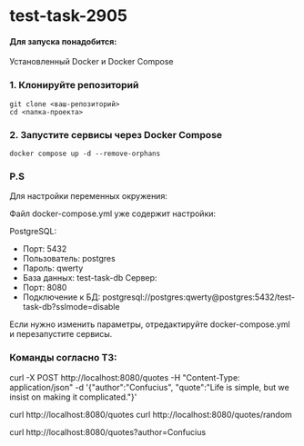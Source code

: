 # test-task-2905

#### Для запуска понадобится:
Установленный Docker и Docker Compose

### 1. Клонируйте репозиторий 
```
git clone <ваш-репозиторий>
cd <папка-проекта>
```
### 2. Запустите сервисы через Docker Compose 
```
docker compose up -d --remove-orphans 
```
### P.S
Для настройки переменных окружения:

Файл docker-compose.yml уже содержит настройки:

PostgreSQL:
 - Порт: 5432
 - Пользователь: postgres
 - Пароль: qwerty
 - База данных: test-task-db
Сервер:
  - Порт: 8080
  - Подключение к БД: postgresql://postgres:qwerty@postgres:5432/test-task-db?sslmode=disable
  
Если нужно изменить параметры, отредактируйте docker-compose.yml и перезапустите сервисы.

### Команды согласно ТЗ:
curl -X POST http://localhost:8080/quotes -H "Content-Type: application/json" -d '{"author":"Confucius", "quote":"Life is simple, but we insist on making it complicated."}'

curl http://localhost:8080/quotes curl http://localhost:8080/quotes/random

curl http://localhost:8080/quotes?author=Confucius


